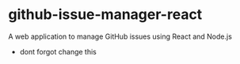 # github-issue-manager-react
A web application to manage GitHub issues using React and Node.js
* dont forgot change this